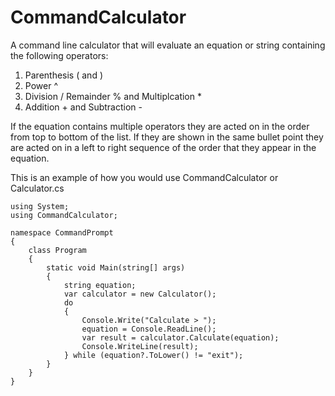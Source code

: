 # CommandCalculator

A command line calculator that will evaluate an equation or string containing the following operators:
  1. Parenthesis ( and )
  2. Power ^
  3. Division / Remainder % and Multiplcation *
  4. Addition + and Subtraction -
  
If the equation contains multiple operators they are acted on in the order from top to bottom of the list. If they are shown in the same bullet point they are acted on in a left to right sequence of the order that they appear in the equation.

This is an example of how you would use CommandCalculator or Calculator.cs

    using System;
    using CommandCalculator;
    
    namespace CommandPrompt
    {
        class Program
        {
            static void Main(string[] args)
            {
                string equation;
                var calculator = new Calculator();
                do
                {   
                    Console.Write("Calculate > ");
                    equation = Console.ReadLine();
                    var result = calculator.Calculate(equation);
                    Console.WriteLine(result);
                } while (equation?.ToLower() != "exit");
            }
        }
    }

